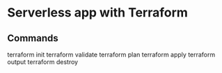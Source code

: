 # Serverless app with Terraform

## Commands

terraform init
terraform validate
terraform plan
terraform apply
terraform output
terraform destroy

